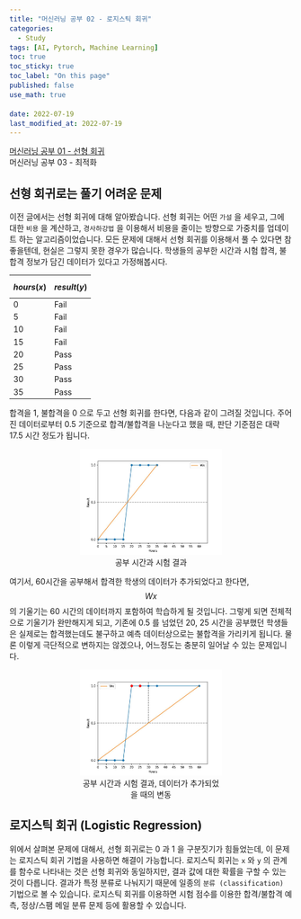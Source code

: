 ```yaml
---
title: "머신러닝 공부 02 - 로지스틱 회귀"
categories:
  - Study
tags: [AI, Pytorch, Machine Learning]
toc: true
toc_sticky: true
toc_label: "On this page"
published: false
use_math: true

date: 2022-07-19
last_modified_at: 2022-07-19
---
```


[머신러닝 공부 01 - 선형 회귀](https://jinseok-moon.github.io/study/mlstudy01)  
머신러닝 공부 03 - 최적화

## 선형 회귀로는 풀기 어려운 문제
이전 글에서는 선형 회귀에 대해 알아봤습니다. 선형 회귀는 어떤 `가설` 을 세우고, 그에 대한 `비용` 을 계산하고, `경사하강법` 을 이용해서 비용을 줄이는 방향으로 가중치를 업데이트 하는 알고리즘이었습니다. 모든 문제에 대해서 선형 회귀를 이용해서 풀 수 있다면 참 좋을텐데, 현실은 그렇지 못한 경우가 많습니다. 학생들의 공부한 시간과 시험 합격, 불합격 정보가 담긴 데이터가 있다고 가정해봅시다.
    
|$$hours(x)$$|$$result(y)$$|
|------|-----|
|0|Fail|
|5|Fail|
|10|Fail|
|15|Fail|
|20|Pass|
|25|Pass|
|30|Pass|
|35|Pass|

합격을 1, 불합격을 0 으로 두고 선형 회귀를 한다면, 다음과 같이 그려질 것입니다. 주어진 데이터로부터 0.5 기준으로 합격/불합격을 나눈다고 했을 때, 판단 기준점은 대략 17.5 시간 정도가 됩니다.

<center>
<figure style="width:50%"> <img src="/Images/Study/mlstudy/mlstudy02-fig1.jpg" alt=""/>
<figcaption>공부 시간과 시험 결과</figcaption>
</figure>
</center>

여기서, 60시간을 공부해서 합격한 학생의 데이터가 추가되었다고 한다면, $$Wx$$ 의 기울기는 60 시간의 데이터까지 포함하여 학습하게 될 것입니다. 그렇게 되면 전체적으로 기울기가 완만해지게 되고, 기존에 0.5 를 넘었던 20, 25 시간을 공부했던 학생들은 실제로는 합격했는데도 불구하고 예측 데이터상으로는 불합격을 가리키게 됩니다. 물론 이렇게 극단적으로 변하지는 않겠으나, 어느정도는 충분히 일어날 수 있는 문제입니다.

<center>
<figure style="width:50%"> <img src="/Images/Study/mlstudy/mlstudy02-fig2.jpg" alt=""/>
<figcaption>공부 시간과 시험 결과, 데이터가 추가되었을 때의 변동 </figcaption>
</figure>
</center>

## 로지스틱 회귀 (Logistic Regression)
위에서 살펴본 문제에 대해서, 선형 회귀로는 0 과 1 을 구분짓기가 힘들었는데, 이 문제는 로지스틱 회귀 기법을 사용하면 해결이 가능합니다. 로지스틱 회귀는 `x` 와 `y` 의 관계를 함수로 나타내는 것은 선형 회귀와 동일하지만, 결과 값에 대한 확률을 구할 수 있는 것이 다릅니다. 결과가 특정 분류로 나눠지기 때문에 일종의 `분류 (classification)` 기법으로 볼 수 있습니다. 로지스틱 회귀를 이용하면 시험 점수를 이용한 합격/불합격 예측, 정상/스팸 메일 분류 문제 등에 활용할 수 있습니다.